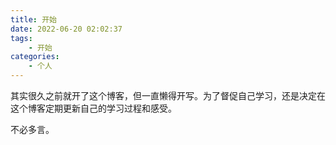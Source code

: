 ```yaml
---
title: 开始
date: 2022-06-20 02:02:37
tags:
    - 开始
categories:
    - 个人
---
```



其实很久之前就开了这个博客，但一直懒得开写。为了督促自己学习，还是决定在这个博客定期更新自己的学习过程和感受。

不必多言。